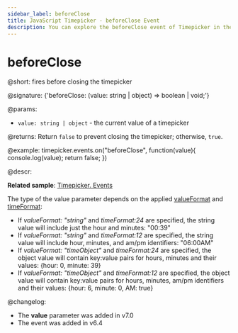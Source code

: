 ```yaml
---
sidebar_label: beforeClose
title: JavaScript Timepicker - beforeClose Event 
description: You can explore the beforeClose event of Timepicker in the documentation of the DHTMLX JavaScript UI library. Browse developer guides and API reference, try out code examples and live demos, and download a free 30-day evaluation version of DHTMLX Suite.
---
```


# beforeClose

@short: fires before closing the timepicker

@signature: {'beforeClose: (value: string | object) => boolean | void;'}

@params:
- `value: string | object` - the current value of a timepicker

@returns:
Return `false` to prevent closing the timepicker; otherwise, `true`.

@example:
timepicker.events.on("beforeClose", function(value){
    console.log(value);
    return false;
})

@descr:

**Related sample**: [Timepicker. Events](https://snippet.dhtmlx.com/5ccptwy7)

The type of the value parameter depends on the applied [valueFormat](timepicker/api/timepicker_valueformat_config.md) and [timeFormat](timepicker/api/timepicker_timeformat_config.md):

- If *valueFormat: "string"*  and *timeFormat:24* are specified, the string value will include just the hour and minutes: "00:39"
- If *valueFormat: "string"*  and *timeFormat:12* are specified, the string value will include hour, minutes, and am/pm identifiers: "06:00AM"
- If *valueFormat: "timeObject"*  and *timeFormat:24* are specified, the object value will contain key:value pairs for hours, minutes and their values: {hour: 0, minute: 39}
- If *valueFormat: "timeObject"*  and *timeFormat:12* are specified, the object value will contain key:value pairs for hours, minutes, am/pm identifiers and their values: {hour: 6, minute: 0, AM: true}

@changelog:
- The **value** parameter was added in v7.0
- The event was added in v6.4

[comment]: # (@relatedapi: timepicker/api/timepicker_valueformat_config.md timepicker/api/timepicker_timeformat_config.md)
